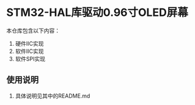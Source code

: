 # STM32-HAL库驱动0.96寸OLED屏幕


本仓库包含以下内容：

1. 硬件IIC实现
2. 软件IIC实现
3. 软件SPI实现


## 使用说明

1. 具体说明见其中的README.md
